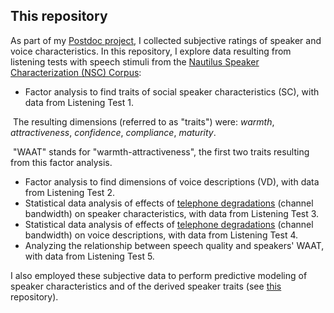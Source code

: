 ## This repository

As part of my [Postdoc project](http://www.qu.tu-berlin.de/?id=lfernandez), I collected subjective ratings of speaker and voice characteristics. In this repository, I explore data resulting from listening tests with speech stimuli from the [Nautilus Speaker Characterization (NSC) Corpus](http://www.qu.tu-berlin.de/?id=nsc-corpus):

* Factor analysis to find traits of social speaker characteristics (SC), with data from Listening Test 1.

​    The resulting dimensions (referred to as "traits") were: _warmth_, _attractiveness_, _confidence_, _compliance_, _maturity_. 

​    "WAAT" stands for "warmth-attractiveness", the first two traits resulting from this factor analysis.

* Factor analysis to find dimensions of voice descriptions (VD), with data from Listening Test 2.
* Statistical data analysis of effects of  [telephone degradations](https://github.com/laufergall/ML_Speaker_Characteristics/tree/master/data/distortions) (channel bandwidth) on speaker characteristics, with data from Listening Test 3.
* Statistical data analysis of effects of  [telephone degradations](https://github.com/laufergall/ML_Speaker_Characteristics/tree/master/data/distortions) (channel bandwidth) on voice descriptions, with data from Listening Test 4.
* Analyzing the relationship between speech quality and speakers' WAAT, with data from Listening Test 5.

I also employed these subjective data to perform predictive modeling of speaker characteristics and of the derived speaker traits (see [this](https://github.com/laufergall/ML_Speaker_Characteristics) repository).
